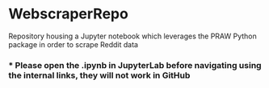 # WebscraperRepo

Repository housing a Jupyter notebook which leverages the PRAW Python package in order to scrape Reddit data

### * __Please open the .ipynb in JupyterLab before navigating using the internal links, they will not work in GitHub__
